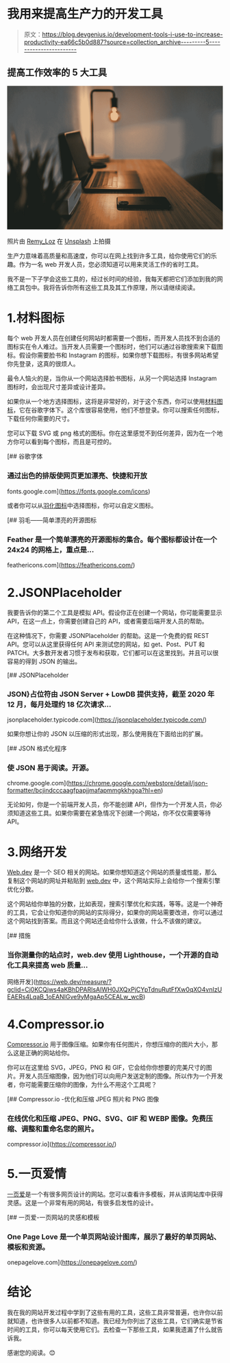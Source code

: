 # 我用来提高生产力的开发工具

> 原文：<https://blog.devgenius.io/development-tools-i-use-to-increase-productivity-ea66c5b0d887?source=collection_archive---------5----------------------->

## 提高工作效率的 5 大工具

![](img/af9d28e841e3ced8357648b7fde9f6b5.png)

照片由 [Remy_Loz](https://unsplash.com/@axellvak?utm_source=medium&utm_medium=referral) 在 [Unsplash](https://unsplash.com?utm_source=medium&utm_medium=referral) 上拍摄

生产力意味着高质量和高速度，你可以在网上找到许多工具，给你使用它们的乐趣。作为一名 web 开发人员，您必须知道可以用来灵活工作的省时工具。

我不是一下子学会这些工具的，经过长时间的经验，我每天都把它们添加到我的网络工具包中。我将告诉你所有这些工具及其工作原理，所以请继续阅读。

# 1.材料图标

每个 web 开发人员在创建任何网站时都需要一个图标，而开发人员找不到合适的图标实在令人难过。当开发人员需要一个图标时，他们可以通过谷歌搜索来下载图标。假设你需要脸书和 Instagram 的图标，如果你想下载图标，有很多网站希望你先登录，这真的很烦人。

最令人恼火的是，当你从一个网站选择脸书图标，从另一个网站选择 Instagram 图标时，会出现尺寸差异或设计差异。

如果你从一个地方选择图标，这将是非常好的，对于这个东西，你可以使用[材料图标](https://fonts.google.com/icons)，它在谷歌字体下。这个库很容易使用，他们不想登录。你可以搜索任何图标，下载任何你需要的尺寸。

您可以下载 SVG 或 png 格式的图标。你在这里感觉不到任何差异，因为在一个地方你可以看到每个图标，而且是可控的。

[](https://fonts.google.com/icons) [## 谷歌字体

### 通过出色的排版使网页更加漂亮、快捷和开放

fonts.google.com](https://fonts.google.com/icons) 

或者你可以从[羽化图标](https://feathericons.com/)中选择图标，你可以自定义图标。

[](https://feathericons.com/) [## 羽毛——简单漂亮的开源图标

### Feather 是一个简单漂亮的开源图标的集合。每个图标都设计在一个 24x24 的网格上，重点是…

feathericons.com](https://feathericons.com/) 

# 2.JSONPlaceholder

我要告诉你的第二个工具是模拟 API。假设你正在创建一个网站，你可能需要显示 API，在这一点上，你需要创建自己的 API，或者需要后端开发人员的帮助。

在这种情况下，你需要 JSONPlaceholder 的帮助。这是一个免费的假 REST API。您可以从这里获得任何 API 来测试您的网站，如 get、Post、PUT 和 PATCH。大多数开发者习惯于发布和获取，它们都可以在这里找到。并且可以很容易的得到 JSON 的输出。

[](https://jsonplaceholder.typicode.com/) [## JSONPlaceholder

### JSON}占位符由 JSON Server + LowDB 提供支持，截至 2020 年 12 月，每月处理约 18 亿次请求…

jsonplaceholder.typicode.com](https://jsonplaceholder.typicode.com/) 

如果你想让你的 JSON 以压缩的形式出现，那么使用我在下面给出的扩展。

[](https://chrome.google.com/webstore/detail/json-formatter/bcjindcccaagfpapjjmafapmmgkkhgoa?hl=en) [## JSON 格式化程序

### 使 JSON 易于阅读。开源。

chrome.google.com](https://chrome.google.com/webstore/detail/json-formatter/bcjindcccaagfpapjjmafapmmgkkhgoa?hl=en) 

无论如何，你是一个前端开发人员，你不能创建 API，但作为一个开发人员，你必须知道这些工具。如果你需要在紧急情况下创建一个网站，你不仅仅需要等待 API。

# 3.网络开发

[Web.dev](https://web.dev/measure/?gclid=Cj0KCQjws4aKBhDPARIsAIWH0JXQxPjCYpTdnuRutFfXw0qXO4vnIzUEAERs4LqaB_1oEANIGve9yMgaAp5CEALw_wcB) 是一个 SEO 相关的网站。如果你想知道这个网站的质量或性能，那么复制这个网站的网址并粘贴到 [web.dev](https://web.dev/measure/?gclid=Cj0KCQjws4aKBhDPARIsAIWH0JXQxPjCYpTdnuRutFfXw0qXO4vnIzUEAERs4LqaB_1oEANIGve9yMgaAp5CEALw_wcB) 中，这个网站实际上会给你一个搜索引擎优化分数。

这个网站给你单独的分数，比如表现，搜索引擎优化和实践，等等。这是一个神奇的工具，它会让你知道你的网站的实际得分，如果你的网站需要改进，你可以通过这个网站找到答案。而且这个网站还会给你什么该做，什么不该做的建议。

[](https://web.dev/measure/?gclid=Cj0KCQjws4aKBhDPARIsAIWH0JXQxPjCYpTdnuRutFfXw0qXO4vnIzUEAERs4LqaB_1oEANIGve9yMgaAp5CEALw_wcB) [## 措施

### 当你测量你的站点时，web.dev 使用 Lighthouse，一个开源的自动化工具来提高 web 质量…

网络开发](https://web.dev/measure/?gclid=Cj0KCQjws4aKBhDPARIsAIWH0JXQxPjCYpTdnuRutFfXw0qXO4vnIzUEAERs4LqaB_1oEANIGve9yMgaAp5CEALw_wcB) 

# 4.Compressor.io

[Compressor.io](https://compressor.io/) 用于图像压缩。如果你有任何图片，你想压缩你的图片大小，那么这是正确的网站给你。

你可以在这里给 SVG，JPEG，PNG 和 GIF，它会给你你想要的完美尺寸的图片。开发人员压缩图像，因为他们可以向用户发送定制的图像。所以作为一个开发者，你可能需要压缩你的图像，为什么不用这个工具呢？

[](https://compressor.io/) [## Compressor.io -优化和压缩 JPEG 照片和 PNG 图像

### 在线优化和压缩 JPEG、PNG、SVG、GIF 和 WEBP 图像。免费压缩、调整和重命名您的照片。

compressor.io](https://compressor.io/) 

# 5.一页爱情

[一页爱](https://onepagelove.com/)是一个有很多网页设计的网站。您可以查看许多模板，并从该网站库中获得灵感。这是一个非常有用的网站，有很多启发性的设计。

[](https://onepagelove.com/) [## 一页爱-一页网站的灵感和模板

### One Page Love 是一个单页网站设计图库，展示了最好的单页网站、模板和资源。

onepagelove.com](https://onepagelove.com/) 

# 结论

我在我的网站开发过程中学到了这些有用的工具，这些工具非常普遍，也许你以前就知道，也许很多人以前都不知道。我已经为你列出了这些工具，它们确实是节省时间的工具，你可以每天使用它们。去检查一下那些工具，如果我遗漏了什么就告诉我。

感谢您的阅读。😊